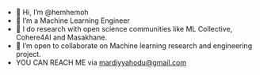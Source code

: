 - 👋 Hi, I’m @hemhemoh
- 👀 I’m a Machine Learning Engineer
- 🌱 I do research with open science communities like ML Collective, Cohere4AI and Masakhane.
- 💞️ I’m open to collaborate on Machine learning research and engineering project.
- YOU CAN REACH ME via mardiyyahodu@gmail.com

<!---
hemhemoh/hemhemoh is a ✨ special ✨ repository because its `README.md` (this file) appears on your GitHub profile.
You can click the Preview link to take a look at your changes.
--->
